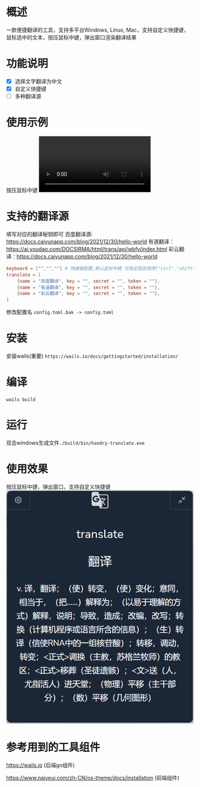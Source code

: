 # 概述
一款便捷翻译的工具，支持多平台Windows, Linux, Mac，支持自定义快捷键，鼠标选中的文本，按压鼠标中键，弹出窗口渲染翻译结果

# 功能说明
- [x] 选择文字翻译为中文
- [x] 自定义快捷键
- [ ] 多种翻译源
# 使用示例
按压鼠标中键
![示例视频](https://github.com/byzze/oss/blame/main/handly-translate/20230924_230429.mp4)

# 支持的翻译源
填写对应的翻译秘钥即可
百度翻译源: https://docs.caiyunapp.com/blog/2021/12/30/hello-world
有道翻译：https://ai.youdao.com/DOCSIRMA/html/trans/api/wbfy/index.html
彩云翻译：https://docs.caiyunapp.com/blog/2021/12/30/hello-world

```toml
keyboard = ["","",""] # 快捷键配置,默认鼠标中键 可指定固定顺序["ctrl","shift","c"] 通过配置文件或界面操作配置快捷键
translate = [
    {name = "百度翻译", key = "", secret = "", token = ""},
    {name = "有道翻译", key = "", secret = "", token = ""},
    {name = "彩云翻译", key = "", secret = "", token = ""},
]
```
修改配置名
`config.toml.bak -> config.toml`

# 安装
安装wails(重要)
`https://wails.io/docs/gettingstarted/installation/`
# 编译
`wails build`
# 运行
双击windows生成文件`./build/bin/handry-translate.exe`
# 使用效果
按压鼠标中键，弹出窗口，支持自定义快捷键
![Alt text](image.png)
# 参考用到的工具组件
https://wails.io (后端go组件)

https://www.naiveui.com/zh-CN/os-theme/docs/installation (前端组件)

